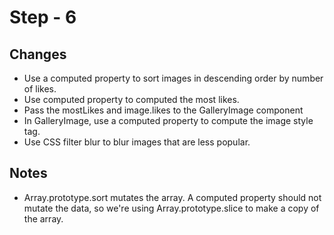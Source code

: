 # Step - 6

## Changes

- Use a computed property to sort images in descending order by number of likes.
- Use computed property to computed the most likes.
- Pass the mostLikes and image.likes to the GalleryImage component
- In GalleryImage, use a computed property to compute the image style tag.
- Use CSS filter blur to blur images that are less popular.

## Notes

- Array.prototype.sort mutates the array. A computed property should not mutate the
data, so we're using Array.prototype.slice to make a copy of the array.

